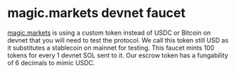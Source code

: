 # magic.markets devnet faucet

[magic.markets](https://magic.markets/) is using a custom token instead of USDC
or Bitcoin on devnet that you will need to test the protocol. We call this token
still USD as it substitutes a stablecoin on mainnet for testing. This faucet
mints 100 tokens for every 1 devnet SOL sent to it. Our escrow token has a
fungability of 6 decimals to mimic USDC.


